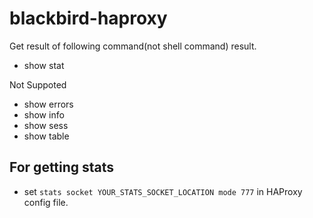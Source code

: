 blackbird-haproxy
==============

Get result of following command(not shell command) result.

* show stat

Not Suppoted

* show errors
* show info
* show sess
* show table

For getting stats
-----------------

* set `stats socket YOUR_STATS_SOCKET_LOCATION mode 777` in HAProxy config file.
